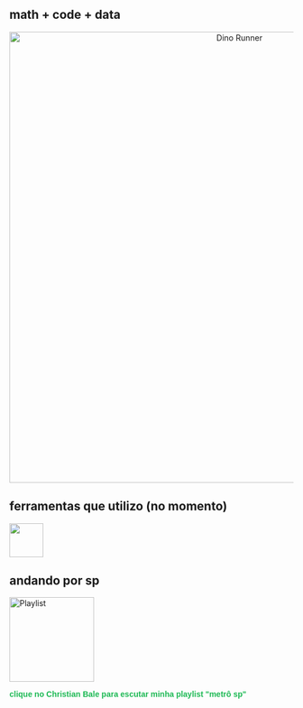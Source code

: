 ## math + code + data

<div align="center">
  <a 
    href="https://github.com/gabgamarano"> 
    <img src="https://static.appgeek.com.br/imagens/dino-non-birthday-version-0.gif" width="800" alt="Dino Runner">
  </a>
</div>

## ferramentas que utilizo (no momento)

<img src="https://skillicons.dev/icons?i=py,sql,mysql,postgresql,pandas,numpy,git,github,vscode,aws" height="60" />

## andando por sp

<a href="https://open.spotify.com/playlist/2M1OTLxQKYYm7RcXJu36oS?si=121ae4eb21d248d2&nd=1" 
   target="_blank"
   onclick="window.open(this.href, '_blank'); return false;">
  <img src="https://media1.tenor.com/m/0TPfh0gf7EcAAAAd/christian-bale-american-psycho.gif" 
       width="150" 
       alt="Playlist"
       style="cursor: pointer;">
</a>
<p style="font-family: Arial; color: #1DB954; font-weight: bold;">
  clique no Christian Bale para escutar minha playlist "metrô sp"
</p>
